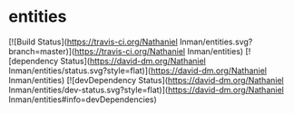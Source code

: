 entities
===================

[![Build Status](https://travis-ci.org/Nathaniel Inman/entities.svg?branch=master)](https://travis-ci.org/Nathaniel Inman/entities) [![dependency Status](https://david-dm.org/Nathaniel Inman/entities/status.svg?style=flat)](https://david-dm.org/Nathaniel Inman/entities) [![devDependency Status](https://david-dm.org/Nathaniel Inman/entities/dev-status.svg?style=flat)](https://david-dm.org/Nathaniel Inman/entities#info=devDependencies)
